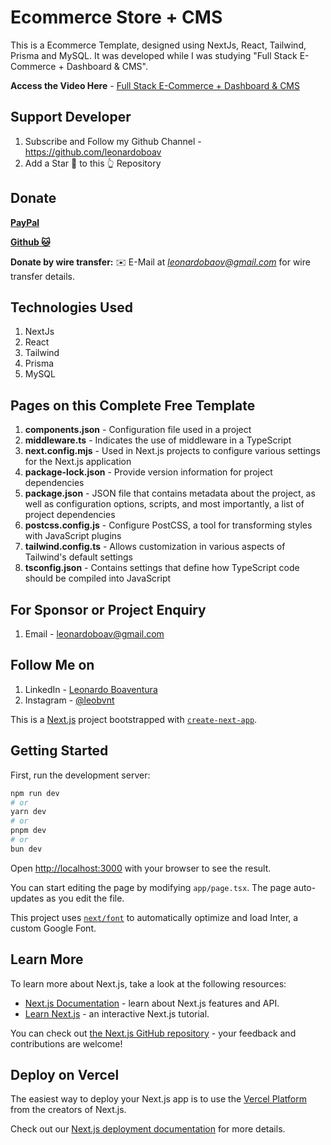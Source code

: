 # Ecommerce Store + CMS
This is a Ecommerce Template, designed using NextJs, React, Tailwind, Prisma and MySQL. It was developed while I was studying "Full Stack E-Commerce + Dashboard & CMS".

**Access the Video Here** - 
[Full Stack E-Commerce + Dashboard & CMS]([https://www.youtube.com/watch?v=ZBgTzx46B8s&list=PLBLPjjQlnVXXBheMQrkv3UROskC0K1ctW](https://www.youtube.com/watch?v=5miHyP6lExg&t=7516s))

## Support Developer
1. Subscribe and Follow my Github Channel - https://github.com/leonardoboav
2. Add a Star 🌟  to this 👆 Repository

## Donate

**[PayPal](https://bit.ly/leonardo----)**

**[Github 🐱](https://github.com/leonardoboav)**

**Donate by wire transfer:** ✉️ E-Mail at *leonardobaov@gmail.com* for wire transfer details. 


## Technologies Used
1. NextJs
2. React
3. Tailwind
4. Prisma
5. MySQL


## Pages on this Complete Free Template
1. **components.json** -  Configuration file used in a project
2. **middleware.ts** -  Indicates the use of middleware in a TypeScript 
3. **next.config.mjs** - Used in Next.js projects to configure various settings for the Next.js application
4. **package-lock.json** - Provide version information for project dependencies
5. **package.json** - JSON file that contains metadata about the project, as well as configuration options, scripts, and most importantly, a list of project dependencies
6. **postcss.config.js** - Configure PostCSS, a tool for transforming styles with JavaScript plugins
7. **tailwind.config.ts** - Allows customization in various aspects of Tailwind's default settings
8. **tsconfig.json** -  Contains settings that define how TypeScript code should be compiled into JavaScript



## For Sponsor or Project Enquiry
1. Email - leonardoboav@gmail.com


## Follow Me on
1. LinkedIn - [Leonardo Boaventura](https://www.linkedin.com/in/leonardo-g-boaventura/ "Leonardo Boaventura on LinkedIn")
2. Instagram - [@leobvnt](https://www.instagram/leobvnt/ "Leonardo Boaventura on Instagram")


This is a [Next.js](https://nextjs.org/) project bootstrapped with [`create-next-app`](https://github.com/vercel/next.js/tree/canary/packages/create-next-app).

## Getting Started

First, run the development server:

```bash
npm run dev
# or
yarn dev
# or
pnpm dev
# or
bun dev
```

Open [http://localhost:3000](http://localhost:3000) with your browser to see the result.

You can start editing the page by modifying `app/page.tsx`. The page auto-updates as you edit the file.

This project uses [`next/font`](https://nextjs.org/docs/basic-features/font-optimization) to automatically optimize and load Inter, a custom Google Font.

## Learn More

To learn more about Next.js, take a look at the following resources:

- [Next.js Documentation](https://nextjs.org/docs) - learn about Next.js features and API.
- [Learn Next.js](https://nextjs.org/learn) - an interactive Next.js tutorial.

You can check out [the Next.js GitHub repository](https://github.com/vercel/next.js/) - your feedback and contributions are welcome!

## Deploy on Vercel

The easiest way to deploy your Next.js app is to use the [Vercel Platform](https://vercel.com/new?utm_medium=default-template&filter=next.js&utm_source=create-next-app&utm_campaign=create-next-app-readme) from the creators of Next.js.

Check out our [Next.js deployment documentation](https://nextjs.org/docs/deployment) for more details.

